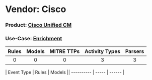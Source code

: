 Vendor: Cisco
=============
### Product: [Cisco Unified CM](../ds_cisco_cisco_unified_cm.md)
### Use-Case: [Enrichment](../../../../UseCases/uc_enrichment.md)

| Rules | Models | MITRE TTPs | Activity Types | Parsers |
|:-----:|:------:|:----------:|:--------------:|:-------:|
|   0   |   0    |     0      |       3        |    3    |

| Event Type | Rules | Models || ---------- | ----- | ------ |
